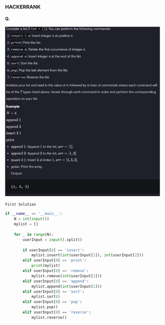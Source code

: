 ### HACKERRANK 

#### Q. 
![alt text](image-4.png)

```First Solution```

```python
if __name__ == '__main__':
    N = int(input())
    mylist = []
    
    for _ in range(N):
        userInput = input().split()
      
        if userInput[0] == 'insert':
            mylist.insert(int(userInput[1]), int(userInput[2]))
        elif userInput[0] == 'print':
            print(mylist)
        elif userInput[0] == 'remove':
            mylist.remove(int(userInput[1]))
        elif userInput[0] == 'append':
            mylist.append(int(userInput[1]))
        elif userInput[0] == 'sort':
            mylist.sort()
        elif userInput[0] == 'pop':
            mylist.pop()
        elif userInput[0] == 'reverse':        
            mylist.reverse() 
```
